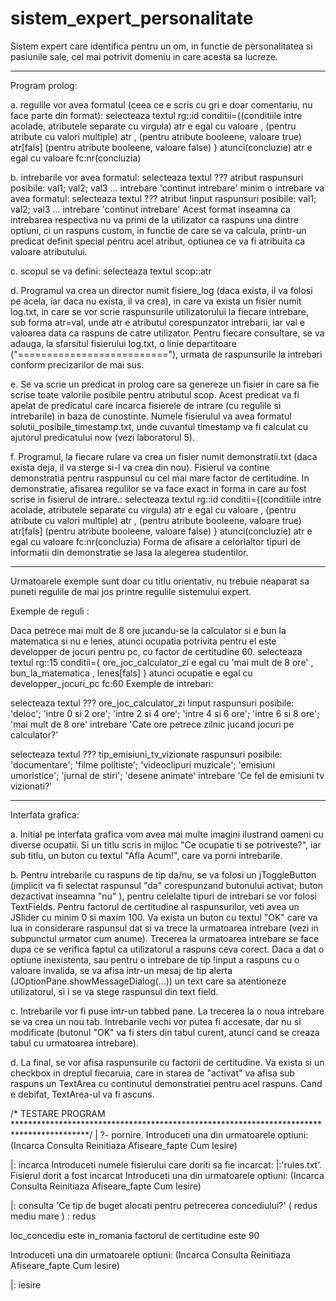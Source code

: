 # sistem_expert_personalitate
Sistem expert care identifica pentru un om, in functie de personalitatea si pasiunile sale, cel mai potrivit domeniu in care acesta sa lucreze.

--------------------------------------------------------------------------------------------

Program prolog:

a. regulile vor avea formatul (ceea ce e scris cu gri e doar comentariu, nu face parte din format): 
selecteaza textul
rg::id
conditii={(conditiile intre acolade, atributele separate cu virgula)
    atr e egal cu valoare , (pentru atribute cu valori multiple)
    atr , (pentru atribute booleene, valoare true)
    atr[fals] (pentru atribute booleene, valoare false)
}
atunci(concluzie)
    atr e egal cu valoare fc:nr(concluzia)

b. intrebarile vor avea formatul: 
selecteaza textul
??? atribut
raspunsuri posibile: val1; val2; val3 ...
intrebare 'continut intrebare'
minim o intrebare va avea formatul: 
selecteaza textul
??? atribut !input
raspunsuri posibile: val1; val2; val3 ...
intrebare 'continut intrebare'
Acest format inseamna ca intrebarea respectiva nu va primi de la utilizator ca raspuns una dintre optiuni, ci un raspuns custom, in functie de care se va calcula, printr-un predicat definit special pentru acel atribut, optiunea ce va fi atribuita ca valoare atributului.

c. scopul se va defini: 
selecteaza textul
scop::atr

d. Programul va crea un director numit fisiere_log (daca exista, il va folosi pe acela, iar daca nu exista, il va crea), in care va exista un fisier numit log.txt, in care se vor scrie raspunsurile utilizatorului la fiecare intrebare, sub forma atr=val, unde atr e atributul corespunzator intrebarii, iar val e valoarea data ca raspuns de catre utilizator. Pentru fiecare consultare, se va adauga, la sfarsitul fisierului log.txt, o linie departitoare ("=========================="), urmata de raspunsurile la intrebari conform precizarilor de mai sus.

e. Se va scrie un predicat in prolog care sa genereze un fisier in care sa fie scrise toate valorile posibile pentru atributul scop. Acest predicat va fi apelat de predicatul care incarca fisierele de intrare (cu regulile si intrebarile) in baza de cunostinte. Numele fisierulul va avea formatul solutii_posibile_timestamp.txt, unde cuvantul timestamp va fi calculat cu ajutorul predicatului now (vezi laboratorul 5).

f. Programul, la fiecare rulare va crea un fisier numit demonstratii.txt (daca exista deja, il va sterge si-l va crea din nou). Fisierul va contine demonstratia pentru rasppunsul cu cel mai mare factor de certitudine. In demonstratie, afisarea regulilor se va face exact in forma in care au fost scrise in fisierul de intrare.: 
selecteaza textul
rg::id
conditii={(conditiile intre acolade, atributele separate cu virgula)
    atr e egal cu valoare , (pentru atribute cu valori multiple)
    atr , (pentru atribute booleene, valoare true)
    atr[fals] (pentru atribute booleene, valoare false)
}
atunci(concluzie)
    atr e egal cu valoare fc:nr(concluzia)
Forma de afisare a celorlaltor tipuri de informatii din demonstratie se lasa la alegerea studentilor.

--------------------------------------------------------------------------------------------

Urmatoarele exemple sunt doar cu titlu orientativ, nu trebuie neaparat sa puneti regulile de mai jos printre regulile sistemului expert.

Exemple de reguli :

Daca petrece mai mult de 8 ore jucandu-se la calculator si e bun la matematica si nu e lenes, atunci ocupatia potrivita pentru el este developper de jocuri pentru pc, cu factor de certitudine 60. 
selecteaza textul
rg::15
conditii={
    ore_joc_calculator_zi e egal cu 'mai mult de 8 ore' ,
    bun_la_matematica ,
    lenes[fals]
}
atunci
    ocupatie e egal cu developper_jocuri_pc fc:60
Exemple de intrebari:


selecteaza textul
??? ore_joc_calculator_zi !input
raspunsuri posibile: 'deloc'; 'intre 0 si 2 ore'; 'intre 2 si 4 ore'; 'intre 4 si 6 ore'; 'intre 6 si 8 ore'; 'mai mult de 8 ore'
intrebare 'Cate ore petrece zilnic jucand jocuri pe calculator?'

selecteaza textul
??? tip_emisiuni_tv_vizionate
raspunsuri posibile: 'documentare'; 'filme politiste'; 'videoclipuri muzicale'; 'emisiuni umoristice'; 'jurnal de stiri'; 'desene animate'
intrebare 'Ce fel de emisiuni tv vizionati?'

--------------------------------------------------------------------------------------------

Interfata grafica:

a. Initial pe interfata grafica vom avea mai multe imagini ilustrand oameni cu diverse ocupatii. Si un titlu scris in mijloc "Ce ocupatie ti se potriveste?", iar sub titlu, un buton cu textul "Afla Acum!", care va porni intrebarile.

b. Pentru intrebarile cu raspuns de tip da/nu, se va folosi un jToggleButton (implicit va fi selectat raspunsul "da" corespunzand butonului activat; buton dezactivat inseamna "nu" ), pentru celelalte tipuri de intrebari se vor folosi TextFields. Pentru factorul de certitudine al raspunsurilor, veti avea un JSlider cu minim 0 si maxim 100. Va exista un buton cu textul "OK" care va lua in considerare raspunsul dat si va trece la urmatoarea intrebare (vezi in subpunctul urmator cum anume). Trecerea la urmatoarea intrebare se face dupa ce se verifica faptul ca utilizatorul a raspuns ceva corect. Daca a dat o optiune inexistenta, sau pentru o intrebare de tip !input a raspuns cu o valoare invalida, se va afisa intr-un mesaj de tip alerta (JOptionPane.showMessageDialog(...)) un text care sa atentioneze utilizatorul, si i se va stege raspunsul din text field.

c. Intrebarile vor fi puse intr-un tabbed pane. La trecerea la o noua intrebare se va crea un nou tab. Intrebarile vechi vor putea fi accesate, dar nu si modificate (butonul "OK" va fi sters din tabul curent, atunci cand se creaza tabul cu urmatoarea intrebare).

d. La final, se vor afisa raspunsurile cu factorii de certitudine. Va exista si un checkbox in dreptul fiecaruia, care in starea de "activat" va afisa sub raspuns un TextArea cu continutul demonstratiei pentru acel raspuns. Cand e debifat, TextArea-ul va fi ascuns.


/* TESTARE PROGRAM *****************************************************************************************/
| ?- pornire.
Introduceti una din urmatoarele optiuni: 
(Incarca Consulta Reinitiaza Afiseare_fapte Cum Iesire) 

|: incarca
Introduceti numele fisierului care doriti sa fie incarcat: 
|:'rules.txt'.                                                                                                                                      
Fisierul dorit a fost incarcat
Introduceti una din urmatoarele optiuni: 
(Incarca Consulta Reinitiaza Afiseare_fapte Cum Iesire) 

|: consulta
'Ce tip de buget alocati pentru petrecerea concediului?'
( redus mediu mare ) 
: redus

loc_concediu este in_romania 
   factorul de certitudine este 90

Introduceti una din urmatoarele optiuni:
(Incarca Consulta Reinitiaza Afiseare_fapte Cum Iesire) 

|: iesire
